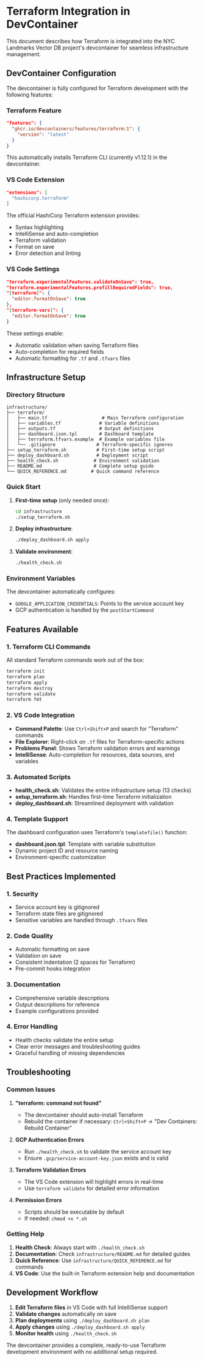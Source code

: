 # Terraform Integration in DevContainer

This document describes how Terraform is integrated into the NYC Landmarks Vector DB project's devcontainer for seamless infrastructure management.

## DevContainer Configuration

The devcontainer is fully configured for Terraform development with the following features:

### Terraform Feature

```json
"features": {
  "ghcr.io/devcontainers/features/terraform:1": {
    "version": "latest"
  }
}
```

This automatically installs Terraform CLI (currently v1.12.1) in the devcontainer.

### VS Code Extension

```json
"extensions": [
  "hashicorp.terraform"
]
```

The official HashiCorp Terraform extension provides:

- Syntax highlighting
- IntelliSense and auto-completion
- Terraform validation
- Format on save
- Error detection and linting

### VS Code Settings

```json
"terraform.experimentalFeatures.validateOnSave": true,
"terraform.experimentalFeatures.prefillRequiredFields": true,
"[terraform]": {
  "editor.formatOnSave": true
},
"[terraform-vars]": {
  "editor.formatOnSave": true
}
```

These settings enable:

- Automatic validation when saving Terraform files
- Auto-completion for required fields
- Automatic formatting for `.tf` and `.tfvars` files

## Infrastructure Setup

### Directory Structure

```
infrastructure/
├── terraform/
│   ├── main.tf                    # Main Terraform configuration
│   ├── variables.tf              # Variable definitions
│   ├── outputs.tf                # Output definitions
│   ├── dashboard.json.tpl        # Dashboard template
│   ├── terraform.tfvars.example  # Example variables file
│   └── .gitignore               # Terraform-specific ignores
├── setup_terraform.sh           # First-time setup script
├── deploy_dashboard.sh          # Deployment script
├── health_check.sh             # Environment validation
├── README.md                   # Complete setup guide
└── QUICK_REFERENCE.md         # Quick command reference
```

### Quick Start

1. **First-time setup** (only needed once):

   ```bash
   cd infrastructure
   ./setup_terraform.sh
   ```

1. **Deploy infrastructure**:

   ```bash
   ./deploy_dashboard.sh apply
   ```

1. **Validate environment**:

   ```bash
   ./health_check.sh
   ```

### Environment Variables

The devcontainer automatically configures:

- `GOOGLE_APPLICATION_CREDENTIALS`: Points to the service account key
- GCP authentication is handled by the `postStartCommand`

## Features Available

### 1. Terraform CLI Commands

All standard Terraform commands work out of the box:

```bash
terraform init
terraform plan
terraform apply
terraform destroy
terraform validate
terraform fmt
```

### 2. VS Code Integration

- **Command Palette**: Use `Ctrl+Shift+P` and search for "Terraform" commands
- **File Explorer**: Right-click on `.tf` files for Terraform-specific actions
- **Problems Panel**: Shows Terraform validation errors and warnings
- **IntelliSense**: Auto-completion for resources, data sources, and variables

### 3. Automated Scripts

- **health_check.sh**: Validates the entire infrastructure setup (13 checks)
- **setup_terraform.sh**: Handles first-time Terraform initialization
- **deploy_dashboard.sh**: Streamlined deployment with validation

### 4. Template Support

The dashboard configuration uses Terraform's `templatefile()` function:

- **dashboard.json.tpl**: Template with variable substitution
- Dynamic project ID and resource naming
- Environment-specific customization

## Best Practices Implemented

### 1. Security

- Service account key is gitignored
- Terraform state files are gitignored
- Sensitive variables are handled through `.tfvars` files

### 2. Code Quality

- Automatic formatting on save
- Validation on save
- Consistent indentation (2 spaces for Terraform)
- Pre-commit hooks integration

### 3. Documentation

- Comprehensive variable descriptions
- Output descriptions for reference
- Example configurations provided

### 4. Error Handling

- Health checks validate the entire setup
- Clear error messages and troubleshooting guides
- Graceful handling of missing dependencies

## Troubleshooting

### Common Issues

1. **"terraform: command not found"**

   - The devcontainer should auto-install Terraform
   - Rebuild the container if necessary: `Ctrl+Shift+P` → "Dev Containers: Rebuild Container"

1. **GCP Authentication Errors**

   - Run `./health_check.sh` to validate the service account key
   - Ensure `.gcp/service-account-key.json` exists and is valid

1. **Terraform Validation Errors**

   - The VS Code extension will highlight errors in real-time
   - Use `terraform validate` for detailed error information

1. **Permission Errors**

   - Scripts should be executable by default
   - If needed: `chmod +x *.sh`

### Getting Help

1. **Health Check**: Always start with `./health_check.sh`
1. **Documentation**: Check `infrastructure/README.md` for detailed guides
1. **Quick Reference**: Use `infrastructure/QUICK_REFERENCE.md` for commands
1. **VS Code**: Use the built-in Terraform extension help and documentation

## Development Workflow

1. **Edit Terraform files** in VS Code with full IntelliSense support
1. **Validate changes** automatically on save
1. **Plan deployments** using `./deploy_dashboard.sh plan`
1. **Apply changes** using `./deploy_dashboard.sh apply`
1. **Monitor health** using `./health_check.sh`

The devcontainer provides a complete, ready-to-use Terraform development environment with no additional setup required.

